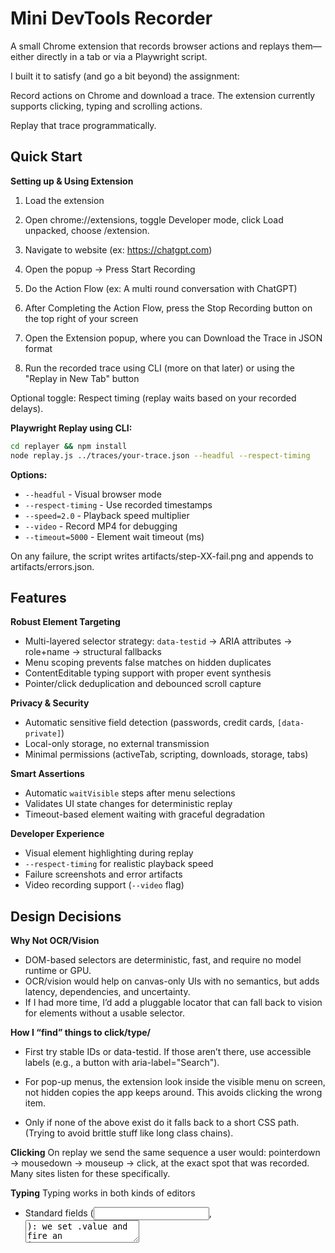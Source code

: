 # Mini DevTools Recorder

A small Chrome extension that records browser actions and replays them—either directly in a tab or via a Playwright script.

I built it to satisfy (and go a bit beyond) the assignment:

Record actions on Chrome and download a trace. The extension currently supports clicking, typing and scrolling actions.

Replay that trace programmatically.


## Quick Start

**Setting up & Using Extension**

1. Load the extension

2. Open chrome://extensions, toggle Developer mode, click Load unpacked, choose /extension.

3. Navigate to website (ex: https://chatgpt.com)

4. Open the popup → Press Start Recording

5. Do the Action Flow (ex: A multi round conversation with ChatGPT)

6. After Completing the Action Flow, press the Stop Recording button on the top right of your screen

7. Open the Extension popup, where you can Download the Trace in JSON format

8. Run the recorded trace using CLI (more on that later) or using the "Replay in New Tab" button

Optional toggle: Respect timing (replay waits based on your recorded delays).

**Playwright Replay using CLI:**
```bash
cd replayer && npm install
node replay.js ../traces/your-trace.json --headful --respect-timing
```

**Options:**
- `--headful` - Visual browser mode
- `--respect-timing` - Use recorded timestamps
- `--speed=2.0` - Playback speed multiplier  
- `--video` - Record MP4 for debugging
- `--timeout=5000` - Element wait timeout (ms)

On any failure, the script writes artifacts/step-XX-fail.png and appends to artifacts/errors.json.

## Features

**Robust Element Targeting**
- Multi-layered selector strategy: `data-testid` → ARIA attributes → role+name → structural fallbacks
- Menu scoping prevents false matches on hidden duplicates
- ContentEditable typing support with proper event synthesis
- Pointer/click deduplication and debounced scroll capture

**Privacy & Security**
- Automatic sensitive field detection (passwords, credit cards, `[data-private]`)
- Local-only storage, no external transmission
- Minimal permissions (activeTab, scripting, downloads, storage, tabs)

**Smart Assertions**
- Automatic `waitVisible` steps after menu selections
- Validates UI state changes for deterministic replay
- Timeout-based element waiting with graceful degradation

**Developer Experience**
- Visual element highlighting during replay
- `--respect-timing` for realistic playback speed
- Failure screenshots and error artifacts
- Video recording support (`--video` flag)

## Design Decisions

**Why Not OCR/Vision**
- DOM-based selectors are deterministic, fast, and require no model runtime or GPU.
- OCR/vision would help on canvas-only UIs with no semantics, but adds latency, dependencies, and uncertainty.
- If I had more time, I’d add a pluggable locator that can fall back to vision for elements without a usable selector.


**How I  “find” things to click/type/**

- First try stable IDs or data-testid. If those aren’t there, use accessible labels (e.g., a button with aria-label="Search").

- For pop-up menus, the extension look inside the visible menu on screen, not hidden copies the app keeps around. This avoids clicking the wrong item.

- Only if none of the above exist do it falls back to a short CSS path. (Trying to avoid brittle stuff like long class chains).

**Clicking**
On replay we send the same sequence a user would: pointerdown → mousedown → mouseup → click, at the exact spot that was recorded. Many sites listen for these specifically.

**Typing**
Typing works in both kinds of editors

- Standard fields (<input>, <textarea>): we set .value and fire an input event so frameworks update.

- Rich editors (contenteditable): “insert text” character by character, which triggers the editor’s own handlers.

**Timing and waiting**
- Before acting, the extension wait for the page to finish loading and for the target element to exist.

- “Respect timing” (toggle) replays your original delays so interactions don’t run ahead of the UI.

## Limitations & Future Work

**Current Scope:**
- Single-tab interactions only
- No cross-site authentication flows
- DOM-based targeting (no canvas/video elements)
- Only records and replays clicks, typing and scrolls 

**Room for future Enhancements:**
- File upload interaction recording  
- Clipboard operation capture
- Optional vision fallback for non-DOM targets
- StorageState integration for auth persistence

## What I finished before the Two Hour Mark
- Set up the Chrome extension with a simple popup and background script.

- Built the recorder: it logs page visits, clicks, typing, pressing Enter, and basic scrolling.

- Added a Download Trace button that saves the actions as a JSON file.

- Wrote a command-line replayer (Playwright) that can open the site and play those actions back.

## What I did after the Two Hour Mark
- Replay in New Tab button from the extension UI, plus a toggle to respect the original timing.

- Made menu clicks reliable even if the app changes layout (it chooses items by visible name like “Web search,” not fragile CSS positions).

- More realistic clicks (the replay clicks at the same spot you did) and a quick highlight on the target so you can see what’s happening.

- Polished UI using your logo to come up with a nice theme


## Architecture

```
extension/                  # Chrome Extension (MV3)
├── manifest.json          # Extension configuration
├── background.js          # Service worker & state coordination
├── content.js             # Event capture engine
├── replayer.content.js    # In-browser replay engine
├── popup.html             # Recording UI
├── popup.js               # UI logic
├── icons/                 # Extension icons
│   ├── icon-16.png        # 16x16 icon
│   ├── icon-32.png        # 32x32 icon
│   └── icon-48.png        # 48x48 icon
└── utils/
    ├── selector.js        # Robust selector generation
    └── trace-validator.js # Schema validation

replayer/                  # Standalone CLI
├── package.json           # Playwright dependencies
├── package-lock.json      # Dependency lock file
├── replay.js              # CLI replay with video support
├── artifacts/             # Generated screenshots/videos
└── node_modules/          # Dependencies

traces/                    # Example traces
└── example.json           # Sample trace file

trace.schema.json          # JSON Schema v1
LICENSE
README.md
```

## Trace Format

```json
{
  "version": 1,
  "meta": { "userAgent": "...", "viewport": {"width": 1280, "height": 720} },
  "steps": [
    {"type": "navigate", "url": "https://app.com", "ts": 0},
    {"type": "click", "selector": "[data-testid='btn']", "offset": {"x": 10, "y": 8}, "ts": 0.5},
    {"type": "type", "selector": "#input", "text": "hello", "ts": 1.2},
    {"type": "waitVisible", "selector": "[aria-checked='true']", "timeout": 3000, "ts": 1.8}
  ]
}
```

MIT License